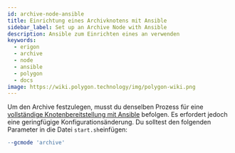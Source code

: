 ```yaml
---
id: archive-node-ansible
title: Einrichtung eines Archivknotens mit Ansible
sidebar_label: Set up an Archive Node with Ansible
description: Ansible zum Einrichten eines an verwenden
keywords:
  - erigon
  - archive
  - node
  - ansible
  - polygon
  - docs
image: https://wiki.polygon.technology/img/polygon-wiki.png
---
```


Um den Archive festzulegen, musst du denselben Prozess für eine [<ins>vollständige Knotenbereitstellung mit Ansible</ins>](/docs/develop/network-details/full-node-deployment) befolgen. Es erfordert jedoch eine geringfügige Konfigurationsänderung. Du solltest den folgenden Parameter in die Datei `start.sh`einfügen:

```makefile
--gcmode 'archive'
```

